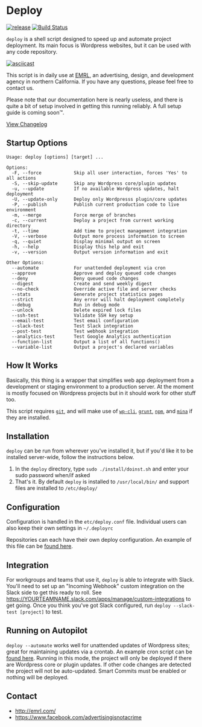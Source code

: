 # Deploy

[![release](https://img.shields.io/badge/release-v3.6.4-blue.svg?style=flat)](https://github.com/EMRL/deploy/releases/latest)
[![Build Status](https://travis-ci.org/EMRL/deploy.svg?branch=master)](https://travis-ci.org/EMRL/deploy)

`deploy` is a shell script designed to speed up and automate project deployment. Its main focus is Wordpress websites, but it can be used with any code repository. 

[![asciicast](https://asciinema.org/a/mMCid9O2BK7JrpocQuSl3CRkP.png)](https://asciinema.org/a/mMCid9O2BK7JrpocQuSl3CRkP)

This script is in daily use at [EMRL](http://emrl.com), an advertising, design, and development agency in northern California. If you have any questions, please feel free to contact us.

Please note that our documentation here is nearly useless, and there is quite a bit of setup involved in getting this running reliably. A full setup guide is coming soon™.

[View Changelog](https://github.com/EMRL/deploy/blob/master/CHANGELOG.md)

## Startup Options

```
Usage: deploy [options] [target] ...

Options:
  -F, --force            Skip all user interaction, forces 'Yes' to all actions
  -S, --skip-update      Skip any Wordpress core/plugin updates
  -u, --update           If no available Wordpress updates, halt deployment
  -U, --update-only      Deploy only Wordpresss plugin/core updates
  -P, --publish          Publish current production code to live environment
  -m, --merge            Force merge of branches
  -c, --current          Deploy a project from current working directory          
  -t, --time             Add time to project management integration
  -V, --verbose          Output more process information to screen
  -q, --quiet            Display minimal output on screen
  -h, --help             Display this help and exit
  -v, --version          Output version information and exit

Other Options:
  --automate             For unattended deployment via cron
  --approve              Approve and deploy queued code changes
  --deny                 Deny queued code changes
  --digest               Create and send weekly digest
  --no-check             Override active file and server checks
  --stats                Generate project statistics pages
  --strict               Any error will halt deployment completely
  --debug                Run in debug mode
  --unlock               Delete expired lock files
  --ssh-test             Validate SSH key setup
  --email-test           Test email configuration
  --slack-test           Test Slack integration
  --post-test            Test webhook integration  
  --analytics-test       Test Google Analytics authentication
  --function-list        Output a list of all functions()
  --variable-list        Output a project's declared variables 
```

## How It Works

Basically, this thing is a wrapper that simplifies web app deployment from a development or staging environment to a production server. At the moment is mostly focused on Wordpress projects but in it should work for other stuff too.

This script requires [`git`](https://git-scm.com/), and will make use of [`wp-cli`](http://wp-cli.org/), [`grunt`](http://gruntjs.com/), [`npm`](https://www.npmjs.com/), and  [`mina`](http://nadarei.co/mina/) if they are installed.

## Installation

`deploy` can be run from wherever you've installed it, but if you'd like it to be installed server-wide, follow the instructions below. 

1. In the `deploy` directory, type `sudo ./install/doinst.sh` and enter your sudo password when/if asked
2. That's it. By default `deploy` is installed to `/usr/local/bin/` and support files are installed to `/etc/deploy/`

## Configuration

Configuration is handled in the `etc/deploy.conf` file. Individual users can also keep their own settings in `~/.deployrc`

Repositories can each have their own deploy configuration. An example of this file can be [found here](https://github.com/EMRL/deploy/blob/master/etc/deploy.sh).

## Integration

For workgroups and teams that use it, `deploy` is able to integrate with Slack. You'll need to set up an "Incoming Webhook" custom integration on the Slack side to get this ready to roll. See https://YOURTEAMNAME.slack.com/apps/manage/custom-integrations to get going. Once you think you've got Slack configured, run `deploy --slack-test [project]` to test.

## Running on Autopilot

`deploy --automate` works well for unattended updates of Wordpress sites; great for maintaining updates via a crontab. An example cron script can be [found here](https://github.com/EMRL/deploy/blob/master/etc/cron/deploy.cron.example). Running in this mode, the project will only be deployed if there are Wordpress core or plugin updates. If other code changes are detected the project will not be auto-updated. Smart Commits must be enabled or nothing will be deployed.

## Contact

* <http://emrl.com/>
* <https://www.facebook.com/advertisingisnotacrime>
